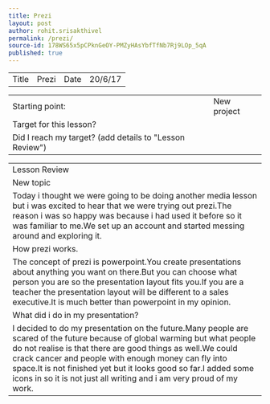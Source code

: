 ```yaml
---
title: Prezi
layout: post
author: rohit.srisakthivel
permalink: /prezi/
source-id: 178WS65x5pCPknGeOY-PMZyHAsYbfTfNb7Rj9LOp_5qA
published: true
---
```

<table>
  <tr>
    <td>Title</td>
    <td>Prezi</td>
    <td>Date</td>
    <td>20/6/17</td>
  </tr>
</table>


<table>
  <tr>
    <td>Starting point:</td>
    <td>New project</td>
  </tr>
  <tr>
    <td>Target for this lesson?</td>
    <td></td>
  </tr>
  <tr>
    <td>Did I reach my target? 
(add details to "Lesson Review")</td>
    <td></td>
  </tr>
</table>


<table>
  <tr>
    <td>Lesson Review</td>
  </tr>
  <tr>
    <td>New topic</td>
  </tr>
  <tr>
    <td>Today i thought we were going to be doing another media lesson but i was excited to hear that we were trying out prezi.The reason i was so happy was because i had used it before so it was familiar to me.We set up an account and started messing around and exploring it.</td>
  </tr>
  <tr>
    <td>How prezi works.</td>
  </tr>
  <tr>
    <td>The concept of prezi is powerpoint.You create presentations about anything you want on there.But you can choose what person you are so the presentation layout fits you.If you are a teacher the presentation layout will be different to a sales executive.It is much better than powerpoint in my opinion.</td>
  </tr>
  <tr>
    <td>What did i do in my presentation?</td>
  </tr>
  <tr>
    <td>I decided to do my presentation on the future.Many people are scared of the future because of global warming but what people do not realise is that there are good things as well.We could crack cancer and people with enough money can fly into space.It is not finished yet but it looks good so far.I added some icons in so it is not just all writing and i am very proud of my work.</td>
  </tr>
</table>


